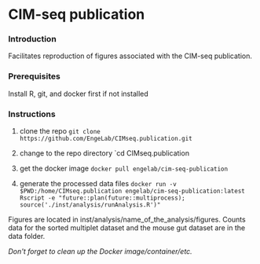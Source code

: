 CIM-seq publication
================

### Introduction

Facilitates reproduction of figures associated with the CIM-seq publication.

### Prerequisites

Install R, git, and docker first if not installed

### Instructions

1.  clone the repo
    `git clone https://github.com/EngeLab/CIMseq.publication.git`

2.  change to the repo directory
    \`cd CIMseq.publication

3.  get the docker image
    `docker pull engelab/cim-seq-publication`

4.  generate the processed data files
    `docker run -v $PWD:/home/CIMseq.publication engelab/cim-seq-publication:latest Rscript -e "future::plan(future::multiprocess); source('./inst/analysis/runAnalysis.R')"`

Figures are located in inst/analysis/name\_of\_the\_analysis/figures.
Counts data for the sorted multiplet dataset and the mouse gut dataset are in the data folder.

*Don't forget to clean up the Docker image/container/etc.*

